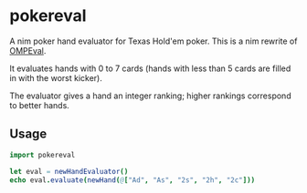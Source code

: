# pokereval
A nim poker hand evaluator for Texas Hold'em poker.
This is a nim rewrite of [OMPEval](https://github.com/zekyll/OMPEval).

It evaluates hands with 0 to 7 cards (hands with less than 5 cards are filled in with the worst kicker).

The evaluator gives a hand an integer ranking; higher rankings correspond to better hands.

## Usage

```nim
import pokereval

let eval = newHandEvaluator()
echo eval.evaluate(newHand(@["Ad", "As", "2s", "2h", "2c"]))
```

